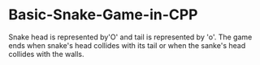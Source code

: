 # Basic-Snake-Game-in-CPP

Snake head is represented by'O' and tail is represented by 'o'. The game ends when snake's head collides with its tail or when the sanke's head collides with the walls.
